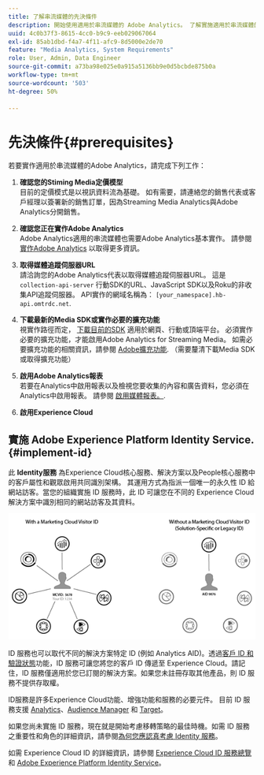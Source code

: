 ```yaml
---
title: 了解串流媒體的先決條件
description: 開始使用適用於串流媒體的 Adobe Analytics。 了解實施適用於串流媒體的 Adobe Analytics 需要哪些條件。
uuid: 4c0b37f3-8615-4cc0-b9c9-eeb029067064
exl-id: 85ab1dbd-f4a7-4f11-afc9-8d5000e2de70
feature: "Media Analytics, System Requirements"
role: User, Admin, Data Engineer
source-git-commit: a73ba98e025e0a915a5136bb9e0d5bcbde875b0a
workflow-type: tm+mt
source-wordcount: '503'
ht-degree: 50%

---
```


# 先決條件{#prerequisites}

若要實作適用於串流媒體的Adobe Analytics，請完成下列工作：

1. **確認您的Stiming Media定價模型**<br>
目前的定價模式是以視訊資料流為基礎。 如有需要，請連絡您的銷售代表或客戶經理以簽署新的銷售訂單，因為Streaming Media Analytics與Adobe Analytics分開銷售。

1. **確認您正在實作Adobe Analytics**<br>
Adobe Analytics適用的串流媒體也需要Adobe Analytics基本實作。 請參閱 [實作Adobe Analytics](https://experienceleague.adobe.com/docs/analytics/implementation/home.html?lang=zh-Hant) 以取得更多資訊。

1. **取得媒體追蹤伺服器URL**<br>
請洽詢您的Adobe Analytics代表以取得媒體追蹤伺服器URL。 這是 
`collection-api-server` 行動SDK的URL、JavaScript SDK以及Roku的非收集API追蹤伺服器。 API實作的網域名稱為： `[your_namespace].hb-api.omtrdc.net`.

1. **下載最新的Media SDK或實作必要的擴充功能**<br>
視實作路徑而定， [下載目前的SDK](download-sdks.md) 適用於網頁、行動或頂端平台。 必須實作必要的擴充功能，才能啟用Adobe Analytics for Streaming Media。 如需必要擴充功能的相關資訊，請參閱 [Adobe擴充功能](download-sdks.md#media-extension). （需要釐清下載Media SDK或取得擴充功能）

1. **啟用Adobe Analytics報表**<br>
若要在Analytics中啟用報表以及檢視您要收集的內容和廣告資料，您必須在Analytics中啟用報表。 請參閱 [啟用媒體報表。](/help/reporting/media-reports-enable.md).

1. **啟用Experience Cloud**<br>


## 實施 Adobe Experience Platform Identity Service. {#implement-id}

此 **Identity服務** 為Experience Cloud核心服務、解決方案以及People核心服務中的客戶屬性和觀眾啟用共同識別架構。 其運用方式為指派一個唯一的永久性 ID 給網站訪客。當您的組織實施 ID 服務時，此 ID 可讓您在不同的 Experience Cloud 解決方案中識別相同的網站訪客及其資料。

![ID服務圖](assets/mc_id_service_graphic.png)

ID 服務也可以取代不同的解決方案特定 ID (例如 Analytics AID)。透過[客戶 ID 和驗證狀態](https://experienceleague.adobe.com/docs/id-service/using/reference/authenticated-state.html?lang=zh-Hant)功能，ID 服務可讓您將您的客戶 ID 傳遞至 Experience Cloud。請記住，ID 服務僅適用於您已訂閱的解決方案。如果您未註冊存取其他產品，則 ID 服務不提供存取權。

ID服務是許多Experience Cloud功能、增強功能和服務的必要元件。 目前 ID 服務支援 [Analytics](https://www.adobe.com/tw/marketing-cloud/web-analytics.html)、[Audience Manager](https://www.adobe.com/tw/marketing-cloud/data-management-platform.html) 和 [Target](https://www.adobe.com/tw/marketing-cloud/testing-targeting.html)。

如果您尚未實施 ID 服務，現在就是開始考慮移轉策略的最佳時機。如需 ID 服務之重要性和角色的詳細資訊，請參閱[為何您應認真考慮 Identity 服務](https://theblog.adobe.com/why-new-adobe-marketing-cloud-id-service-should-be-on-your-radar/)。

如需 Experience Cloud ID 的詳細資訊，請參閱 [Experience Cloud ID 服務總覽](https://experienceleague.adobe.com/docs/id-service/using/intro/overview.html?lang=zh-Hant)和 [Adobe Experience Platform Identity Service](https://experienceleague.adobe.com/docs/id-service/using/home.html?lang=zh-Hant)。
